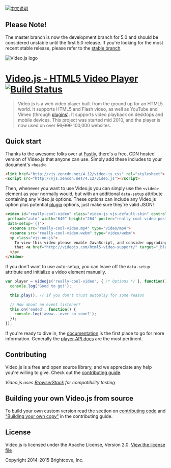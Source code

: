[![中文说明](http://awesomes.oss-cn-beijing.aliyuncs.com/readme.png)](http://www.awesomes.cn/repo/videojs/video-js)
## Please Note!
The master branch is now the development branch for 5.0 and should be considered unstable until the first 5.0 release. If you're looking for the most recent stable release, please refer to the [stable branch](https://github.com/videojs/video.js/tree/stable).


![Video.js logo](https://i.cloudup.com/C3nAUZ-l4c.png)

# [Video.js - HTML5 Video Player](http://videojs.com)  [![Build Status](https://travis-ci.org/videojs/video.js.svg?branch=master)](https://travis-ci.org/videojs/video.js)

> Video.js is a web video player built from the ground up for an HTML5 world. It supports HTML5 and Flash video, as well as YouTube and Vimeo (through [plugins](https://github.com/videojs/video.js/wiki/Plugins)). It supports video playback on desktops and mobile devices. This project was started mid 2010, and the player is now used on over ~~50,000~~ 100,000 websites.

## Quick start
Thanks to the awesome folks over at [Fastly](http://www.fastly.com/), there's a free, CDN hosted version of Video.js that anyone can use. Simply add these includes to your document's
`<head>`:

```html
<link href="http://vjs.zencdn.net/4.12/video-js.css" rel="stylesheet">
<script src="http://vjs.zencdn.net/4.12/video.js"></script>
```

Then, whenever you want to use Video.js you can simply use the `<video>` element as your normally would, but with an additional `data-setup` attribute containing any Video.js options. These options
can include any Video.js option plus potential [plugin](https://github.com/videojs/video.js/wiki/Plugins) options, just make sure they're valid JSON!

```html
<video id="really-cool-video" class="video-js vjs-default-skin" controls
 preload="auto" width="640" height="264" poster="really-cool-video-poster.jpg"
 data-setup='{}'>
  <source src="really-cool-video.mp4" type='video/mp4'>
  <source src="really-cool-video.webm" type='video/webm'>
  <p class="vjs-no-js">
    To view this video please enable JavaScript, and consider upgrading to a web browser
    that <a href="http://videojs.com/html5-video-support/" target="_blank">supports HTML5 video</a>
  </p>
</video>
```

If you don't want to use auto-setup, you can leave off the `data-setup` attribute and initialize a video element manually.

```javascript
var player = videojs('really-cool-video', { /* Options */ }, function() {
  console.log('Good to go!');

  this.play(); // if you don't trust autoplay for some reason

  // How about an event listener?
  this.on('ended', function() {
    console.log('awww...over so soon?');
  });
});
```

If you're ready to dive in, the [documentation](docs/index.md) is the first place to go for more information. Generally the
[player API docs](docs/api/vjs.Player.md) are the most pertinent.

## Contributing
Video.js is a free and open source library, and we appreciate any help you're willing to give. Check out the [contributing guide](CONTRIBUTING.md).

_Video.js uses [BrowserStack](https://browserstack.com) for compatibility testing_
## Building your own Video.js from source
To build your own custom version read the section on [contributing code](CONTRIBUTING.md#contributing-code) and ["Building your own copy"](CONTRIBUTING.md#building-your-own-copy-of-videojs) in the contributing guide.
## License

Video.js is licensed under the Apache License, Version 2.0. [View the license file](LICENSE)

Copyright 2014-2015 Brightcove, Inc.
